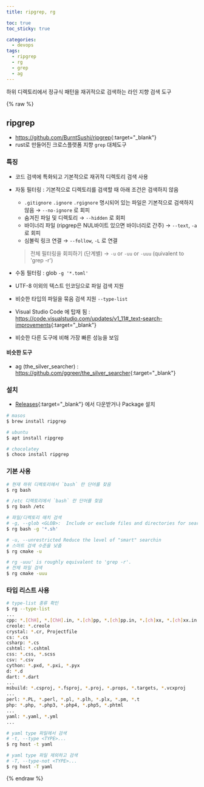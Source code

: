 ```yaml
---
title: ripgrep, rg

toc: true
toc_sticky: true

categories:
  - devops
tags:
  - ripgrep
  - rg
  - grep
  - ag
---
```

 
하위 디렉토리에서 정규식 패턴을 재귀적으로 검색하는 라인 지향 검색 도구

{% raw %}

## ripgrep
- <https://github.com/BurntSushi/ripgrep>{:target="_blank"}
- rust로 만들어진 크로스플랫폼 지향 `grep` 대체도구

### 특징 
- 코드 검색에 특화되고 기본적으로 재귀적 디렉토리 검색 사용
- 자동 필터링 : 기본적으로 디렉토리를 검색할 때 아래 조건은 검색하지 않음
  - `.gitignore` `.ignore` `.rgignore` 명시되어 있는 파일은 기본적으로 검색하지 않음 → `--no-ignore` 로 회피 
  - 숨겨진 파일 및 디렉토리 → `--hidden` 로 회피
  - 바이너리 파일 (ripgrep은 NUL바이트 있으면 바이너리로 간주) → `--text`, `-a` 로 회피
  - 심볼릭 링크 연결 → `--follow`, `-L` 로 연결  

  > 전체 필터링을 회피하기 (단계별) → `-u` or `-uu` or `-uuu` (quivalent to 'grep -r')

- 수동 필터링 : glob   `-g '*.toml'`
- UTF-8 이외의 텍스트 인코딩으로 파일 검색 지원
- 비슷한 타입의 파일을 묶음 검색 지원 `--type-list`
- Visual Studio Code 에 탑재 됨 : <https://code.visualstudio.com/updates/v1_11#_text-search-improvements>{:target="_blank"}
- 비슷한 다른 도구에 비해 가장 빠른 성능을 보임 

#### 비슷한 도구 
- ag (the_silver_searcher) : <https://github.com/ggreer/the_silver_searcher>{:target="_blank"}

### 설치 
- [Releases](https://github.com/BurntSushi/ripgrep/releases){:target="_blank"} 에서 다운받거나 Package 설치 

```sh
# masos
$ brew install ripgrep

# ubuntu
$ apt install ripgrep

# chocolatey
$ choco install ripgrep
```

### 기본 사용 

```sh
# 현재 하위 디렉토리에서 `bash` 란 단어를 찾음 
$ rg bash  

# /etc 디렉토리에서 `bash` 란 단어를 찾음 
$ rg bash /etc

# 파일/디렉토리 매치 검색
# -g, --glob <GLOB>:  Include or exclude files and directories for searching that match the given glob
$ rg bash -g '*.sh'

# -u, --unrestricted Reduce the level of "smart" searchin
# 스마트 검색 수준을 낮춤 
$ rg cmake -u

# rg -uuu' is roughly equivalent to 'grep -r'.
# 전체 파일 검색
$ rg cmake -uuu
```

### 타입 리스트 사용 

```sh
# type-list 종류 확인
$ rg --type-list
...
cpp: *.[ChH], *.[ChH].in, *.[ch]pp, *.[ch]pp.in, *.[ch]xx, *.[ch]xx.in, *.cc, *.cc.in, *.hh, *.hh.in, *.inl
creole: *.creole
crystal: *.cr, Projectfile
cs: *.cs
csharp: *.cs
cshtml: *.cshtml
css: *.css, *.scss
csv: *.csv
cython: *.pxd, *.pxi, *.pyx
d: *.d
dart: *.dart
...
msbuild: *.csproj, *.fsproj, *.proj, *.props, *.targets, *.vcxproj
...
perl: *.PL, *.perl, *.pl, *.plh, *.plx, *.pm, *.t
php: *.php, *.php3, *.php4, *.php5, *.phtml
...
yaml: *.yaml, *.yml
...
```

```sh
# yaml type 파일에서 검색 
# -t, --type <TYPE>...
$ rg host -t yaml

# yaml type 파일 제외하고 검색 
# -T, --type-not <TYPE>...
$ rg host -T yaml
```


{% endraw %}
